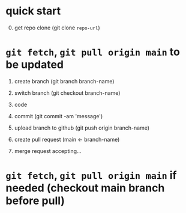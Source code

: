 # quick start

0. get repo clone (git clone `repo-url`)

# `git fetch`, `git pull origin main` to be updated
 
1. create branch (git branch branch-name)
2. switch branch (git checkout branch-name)
3. code
4. commit (git commit -am 'message')

5. upload branch to github (git push origin branch-name)

6. create pull request (main <- branch-name)

7. merge request accepting...

# `git fetch`, `git pull origin main` if needed (checkout main branch before pull)
